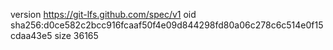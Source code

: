 version https://git-lfs.github.com/spec/v1
oid sha256:d0ce582c2bcc916fcaaf50f4e09d844298fd80a06c278c6c514e0f15cdaa43e5
size 36165
